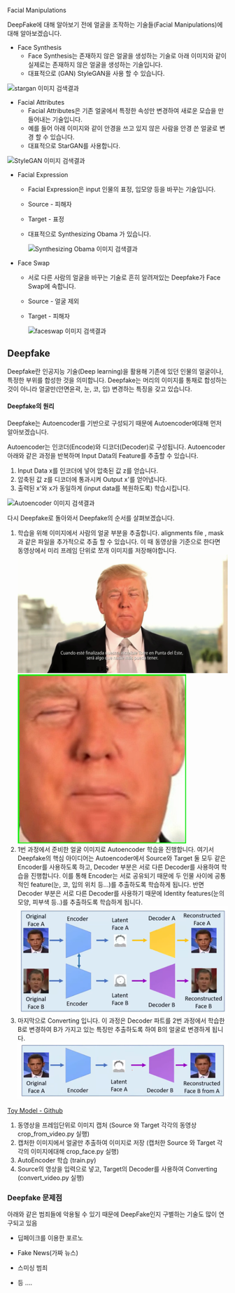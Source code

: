 Facial Manipulations

DeepFake에 대해 알아보기 전에 얼굴을 조작하는 기술들(Facial Manipulations)에 대해 알아보겠습니다.

- Face Synthesis 
  - Face Synthesis는 존재하지 않은 얼굴을 생성하는 기술로 아래 이미지와 같이 실제로는 존재하지 않은 얼굴을 생성하는 기술입니다.
  - 대표적으로 (GAN) StyleGAN을 사용 할 수 있습니다.

![stargan 이미지 검색결과](https://img1.daumcdn.net/thumb/R800x0/?scode=mtistory2&fname=https%3A%2F%2Fblog.kakaocdn.net%2Fdn%2Fo8w9g%2FbtqAizOssJA%2FTYXWS9yr4O2hZ8MrKXtdKk%2Fimg.png)

- Facial Attributes 
  - Facial Attributes은 기존 얼굴에서 특정한 속성만 변경하여 새로운 모습을 만들어내는 기술입니다.
  - 예를 들어 아래 이미지와 같이 안경을 쓰고 있지 않은 사람을 안경 쓴 얼굴로 변경 할 수 있습니다. 
  - 대표적으로 StarGAN를 사용합니다.

![StyleGAN 이미지 검색결과](https://miro.medium.com/max/872/1*0wy9B9GywYNVfEYXCz_mhQ.jpeg)

- Facial Expression 
  
  - Facial Expression은 input 인물의 표정, 입모양 등을 바꾸는 기술입니다. 
    
  - Source - 피해자 
  
  - Target  - 표정
  
  - 대표적으로 Synthesizing Obama 가 있습니다.
  
    ![Synthesizing Obama 이미지 검색결과](https://www.slashgear.com/wp-content/uploads/2017/07/audio-to-obama-lipsync-980x620.jpg)
  
- Face Swap 
  
  -  서로 다른 사람의 얼굴을 바꾸는 기술로 흔히 알려져있는 Deepfake가 Face Swap에 속합니다.
  
  - Source - 얼굴 제외
  
  - Target - 피해자
  
    ![faceswap 이미지 검색결과](https://s3.amazonaws.com/playstore/images/220082b63489743170847dc35cd9d1a8)

## Deepfake

Deepfake란 인공지능 기술(Deep learning)을 활용해 기존에 있던 인물의 얼굴이나, 특정한 부위를 합성한 것을 의미합니다. Deepfake는 머리의 이미지를 통채로 합성하는 것이 아니라 얼굴만(안면윤곽, 눈, 코, 입) 변경하는 특징을 갖고 있습니다. 

#### Deepfake의 원리

Deepfake는 Autoencoder를 기반으로 구성되기 때문에 Autoencoder에대해 먼저 알아보겠습니다.      

Autoencoder는 인코더(Encode)와 디코더(Decoder)로 구성됩니다.  Autoencoder 아래와 같은 과정을 반복하며 Input Data의 Feature를 추출할 수 있습니다.

1. Input Data x를 인코더에 넣어 압축된 값 z를 얻습니다. 
2. 압축된 값 z를 디코더에 통과시켜 Output x'를 얻어냅니다.
3. 출력된 x'와 x가 동일하게 (input data를 복원하도록) 학습시킵니다.  

![Autoencoder 이미지 검색결과](https://blog.keras.io/img/ae/autoencoder_schema.jpg)

다시 Deepfake로 돌아와서 Deepfake의 순서를 살펴보겠습니다. 

1. 학습을 위해 이미지에서 사람의 얼굴 부분을 추출합니다.  alignments file , mask과 같은 파일을 추가적으로 추출 할 수 있습니다. 이 때 동영상을 기준으로 한다면 동영상에서 미리 프레임 단위로 쪼개 이미지를 저장해야합니다.![0](img\0.jpg)![0_face](img\0_face.jpg)
2. 1번 과정에서 준비한 얼굴 이미지로 Autoencoder 학습을 진행합니다. 여기서 Deepfake의 핵심 아이디어는 Autoencoder에서 Source와 Target 둘 모두  같은Encoder를 사용하도록 하고, Decoder 부분은 서로 다른 Decoder를 사용하여 학습을 진행합니다. 이를 통해 Encoder는 서로 공유되기 때문에 두 인물 사이에 공통적인 feature(눈, 코, 입의 위치 등...)를 추출하도록 학습하게 됩니다. 반면 Decoder 부분은 서로 다른 Decoder를 사용하기 때문에 Identity features(눈의 모양, 피부색 등..)를 추출하도록 학습하게 됩니다.![image-20210204165954147](img\image-20210204165954147.png)
3. 마지막으로 Converting 입니다.  이 과정은 Decoder 파트를 2번 과정에서 학습한 B로 변경하여 B가 가지고 있는 특징만 추출하도록 하여 B의 얼굴로 변경하게  됩니다. ![image-20210204170401047](img\image-20210204170401047.png)

[Toy Model - Github](https://github.com/hanqingguo/deepfake-pytorch)

1. 동영상을 프레임단위로 이미지 캡처 (Source 와 Target 각각의 동영상 crop_from_video.py 실행)
2. 캡처한 이미지에서 얼굴만 추출하여 이미지로 저장 (캡처한 Source 와 Target 각각의 이미지에대해 crop_face.py 실행)
3. AutoEncoder 학습 (train.py)
4. Source의 영상을 입력으로 넣고, Target의 Decoder를 사용하여  Converting (convert_video.py 실행)







### Deepfake 문제점

아래와 같은 범죄들에 악용될 수 있기 때문에 DeepFake인지 구별하는 기술도 많이 연구되고 있음

* 딥페이크를 이용한 포르노

* Fake News(가짜 뉴스)
* 스미싱 범죄
* 등 ....